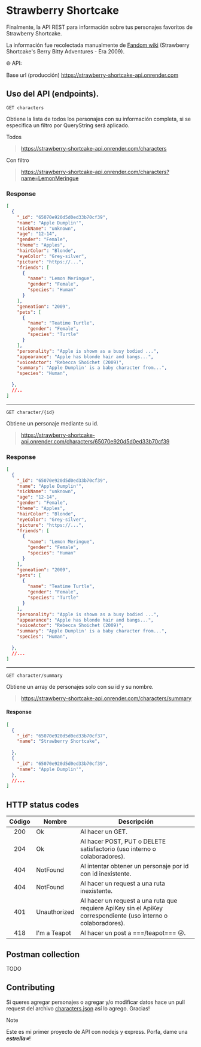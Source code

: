 # Strawberry Shortcake
Finalmente, la API REST para información sobre tus personajes favoritos de Strawberry Shortcake.

La información fue recolectada manualmente de [Fandom wiki](https://strawberryshortcake.fandom.com/) (Strawberry Shortcake's Berry Bitty Adventures - Era 2009).

🌐 API:

Base url (producción)
https://strawberry-shortcake-api.onrender.com

## Uso del API (endpoints).

`GET characters`

Obtiene la lista de todos los personajes con su información completa, si se especifica un filtro por QueryString será aplicado.

Todos
>https://strawberry-shortcake-api.onrender.com/characters

Con filtro
>https://strawberry-shortcake-api.onrender.com/characters?name=LemonMeringue

### Response

```json
[
  {
    "_id": "65070e920d5d0ed33b70cf39",
    "name": "Apple Dumplin'",
    "nickName": "unknown",
    "age": "12-14",
    "gender": "Female",
    "theme": "Apples",
    "hairColor": "Blonde",
    "eyeColor": "Grey-silver",
    "picture": "https://...",
    "friends": [
      {
        "name": "Lemon Meringue",
        "gender": "Female",
        "species": "Human"
      }
    ],
    "geneation": "2009",
    "pets": [
      {
        "name": "Teatime Turtle",
        "gender": "Female",
        "species": "Turtle"
      }
    ],
    "personality": "Apple is shown as a busy bodied ...",
    "appearance": "Apple has blonde hair and bangs...",
    "voiceActor": "Rebecca Shoichet (2009)",
    "summary": "Apple Dumplin' is a baby character from...",
    "species": "Human",
    
  },
  //..
]
```

___

`GET character/{id}`

Obtiene un personaje mediante su id.
>https://strawberry-shortcake-api.onrender.com/characters/65070e920d5d0ed33b70cf39

### Response
```json
[
  {
    "_id": "65070e920d5d0ed33b70cf39",
    "name": "Apple Dumplin'",
    "nickName": "unknown",
    "age": "12-14",
    "gender": "Female",
    "theme": "Apples",
    "hairColor": "Blonde",
    "eyeColor": "Grey-silver",
    "picture": "https://...",
    "friends": [
      {
        "name": "Lemon Meringue",
        "gender": "Female",
        "species": "Human"
      }
    ],
    "geneation": "2009",
    "pets": [
      {
        "name": "Teatime Turtle",
        "gender": "Female",
        "species": "Turtle"
      }
    ],
    "personality": "Apple is shown as a busy bodied ...",
    "appearance": "Apple has blonde hair and bangs...",
    "voiceActor": "Rebecca Shoichet (2009)",
    "summary": "Apple Dumplin' is a baby character from...",
    "species": "Human",
    
  },
  //...
]
```

___

`GET character/summary`

Obtiene un array de personajes solo con su id y su nombre.
>https://strawberry-shortcake-api.onrender.com/characters/summary

#### Response
```json
[
  {
    "_id": "65070e920d5d0ed33b70cf37",
    "name": "Strawberry Shortcake",
    
  },
  {
    "_id": "65070e920d5d0ed33b70cf39",
    "name": "Apple Dumplin'",
  },
  //...
]
```
## HTTP status codes
| Código | Nombre | Descripción |
| :---: | --- | --- |
| 200 | Ok | Al hacer un GET. |
| 204 | Ok | Al hacer POST, PUT o DELETE satisfactorio (uso interno o colaboradores). |
| 404 | NotFound | Al intentar obtener un personaje por id con id inexistente. |
| 404 | NotFound | Al hacer un request a una ruta inexistente. |
| 401 | Unauthorized | Al hacer un request a una ruta que requiere ApiKey sin el ApiKey correspondiente (uso interno o colaboradores). |
| 418 | I'm a Teapot | Al hacer un post a ===/teapot=== 😜. |


## Postman collection
TODO

## Contributing
Si queres agregar personajes o agregar y/o modificar datos hace un pull request del archivo [characters.json](https://github.com/mikelapro/strawberry-shortcake-api/blob/main/src/strawberry-shortcake-api/models/characters.json) así lo agrego. Gracias!

> [!NOTE]
> Este es mi primer proyecto de API con nodejs y express. Porfa, dame una ***estrella⭐***!